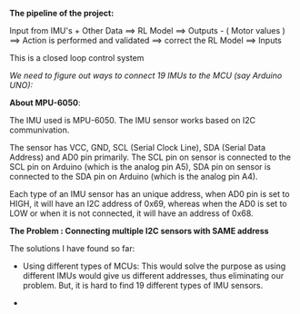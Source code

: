 **The pipeline of the project:**

Input from IMU's + Other Data ==> RL Model ==> Outputs - ( Motor values )  ==> Action is performed and validated ==> correct the RL Model ==> Inputs

This is a closed loop control system

*We need to figure out ways to connect 19 IMUs to the MCU (say Arduino UNO):*

**About MPU-6050**:

The IMU used is MPU-6050.
The IMU sensor works based on I2C communivation.

The sensor has VCC, GND, SCL (Serial Clock Line), SDA (Serial Data Address) and AD0 pin primarily.
The SCL pin on sensor is connected to the SCL pin on Arduino (which is the analog pin A5), SDA pin on sensor is connected to the SDA pin on Arduino (which is the analog pin A4).

Each type of an IMU sensor has an unique address, when AD0 pin is set to HIGH, it will have an I2C address of 0x69, whereas when the AD0 is set to LOW or when it is not connected, it will have an address of 0x68.

**The Problem : Connecting multiple I2C sensors with SAME address**

The solutions I have found so far:

* Using different types of MCUs:
This would solve the purpose as using different IMUs would give us different addresses, thus eliminating our problem. But, it is hard to find 19 different types of IMU sensors.

*









